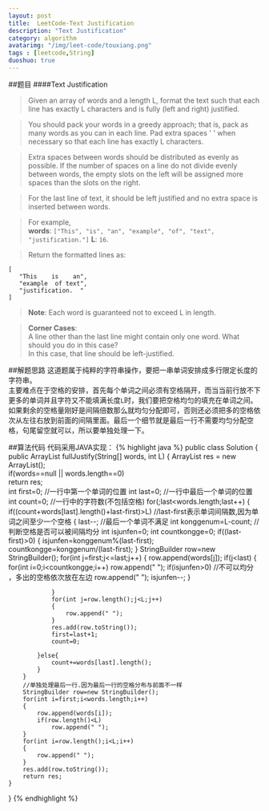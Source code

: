 ```yaml
---
layout: post
title:  LeetCode-Text Justification
description: "Text Justification"
category: algorithm
avatarimg: "/img/leet-code/touxiang.png"
tags : [leetcode,String]
duoshuo: true
---
```

##题目
####Text Justification
>Given an array of words and a length L, format the text such that each line has exactly L characters and is fully (left and right) justified.

>You should pack your words in a greedy approach; that is, pack as many words as you can in each line. Pad extra spaces ' ' when necessary so that each line has exactly L characters.

>Extra spaces between words should be distributed as evenly as possible. If the number of spaces on a line do not divide evenly between words, the empty slots on the left will be assigned more spaces than the slots on the right.

>For the last line of text, it should be left justified and no extra space is inserted between words.

>For example,    
>**words**: `["This", "is", "an", "example", "of", "text", "justification."]`
>**L**: `16`.

>Return the formatted lines as:  
>
	[
	   "This    is    an",
	   "example  of text",
	   "justification.  "
	]

>**Note**: Each word is guaranteed not to exceed L in length.

>**Corner Cases**:   
>A line other than the last line might contain only one word. What should you do in this case?   
>In this case, that line should be left-justified.

<!-- more -->
	
##解题思路
这道题属于纯粹的字符串操作，要把一串单词安排成多行限定长度的字符串。   
主要难点在于空格的安排，首先每个单词之间必须有空格隔开，而当当前行放不下更多的单词并且字符又不能填满长度`L`时，我们要把空格均匀的填充在单词之间。如果剩余的空格量刚好是间隔倍数那么就均匀分配即可，否则还必须把多的空格依次从左往右放到前面的间隔里面。最后一个细节就是最后一行不需要均匀分配空格，句尾留空就可以，所以要单独处理一下。

##算法代码
代码采用JAVA实现：
{% highlight java %}
public class Solution {
    public ArrayList<String> fullJustify(String[] words, int L) {
        ArrayList<String> res = new ArrayList<String>();  
	    if(words==null || words.length==0)  
	        return res;  
	    int first=0; //一行中第一个单词的位置
	    int last=0;  //一行中最后一个单词的位置
	    int count=0; //一行中的字符数(不包括空格)
	    for(;last<words.length;last++)
	    {
	    	if((count+words[last].length()+last-first)>L)  //last-first表示单词间隔数,因为单词之间至少一个空格
	    	{
	    		last--; //最后一个单词不满足
	    		int konggenum=L-count;
	    		//判断空格是否可以被间隔均分
	    		int isjunfen=0;
	    		int countkongge=0;
	    		if((last-first)>0)
	    		{
	    			isjunfen=konggenum%(last-first);
	    			countkongge=konggenum/(last-first);
	    		}
	    		StringBuilder row=new StringBuilder();
	    		for(int j=first;j<=last;j++)
				{
					row.append(words[j]);
					if(j<last)
					{
						for(int i=0;i<countkongge;i++)
							row.append(" ");
						if(isjunfen>0) //不可以均分 ，多出的空格依次放在左边
							row.append(" ");
						isjunfen--;
					}
					
				}
				for(int j=row.length();j<L;j++)  
	            {  
	                row.append(" ");  
	            }    
    			res.add(row.toString());
    			first=last+1;
    			count=0;	

	    	}else{
	    		count+=words[last].length();
	    	}
	    }
	    //单独处理最后一行.因为最后一行的空格分布与前面不一样
	    StringBuilder row=new StringBuilder();
	    for(int i=first;i<words.length;i++)
	    {
	    	row.append(words[i]); 
	    	if(row.length()<L)
	    		row.append(" ");
	    }
	    for(int i=row.length();i<L;i++)  
	    {  
	        row.append(" ");  
	    }  
	    res.add(row.toString());
	    return res;    	
    }
}
{% endhighlight %}


